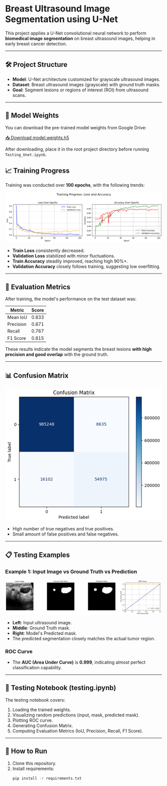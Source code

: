 # Breast Ultrasound Image Segmentation using U-Net

This project applies a U-Net convolutional neural network to perform **biomedical image segmentation** on breast ultrasound images, helping in early breast cancer detection.

---

## 🛠️ Project Structure

- **Model**: U-Net architecture customized for grayscale ultrasound images.
- **Dataset**: Breast ultrasound images (grayscale) with ground truth masks.
- **Goal**: Segment lesions or regions of interest (ROI) from ultrasound scans.

---

## 🔗 Model Weights

You can download the pre-trained model weights from Google Drive:

[📥 Download model.weights.h5](https://drive.google.com/uc?id=1kwNT9dJ48L2VZn19GeqD5i4it2k06d8Q&export=download)

After downloading, place it in the root project directory before running `Testing_Unet.ipynb`.

## 📈 Training Progress

Training was conducted over **100 epochs**, with the following trends:

![Training Loss and Accuracy](./TRAnInG_LOSS_ACCU.png)

- **Train Loss** consistently decreased.
- **Validation Loss** stabilized with minor fluctuations.
- **Train Accuracy** steadily improved, reaching high 90%+.
- **Validation Accuracy** closely follows training, suggesting low overfitting.

---

## 🎯 Evaluation Metrics

After training, the model's performance on the test dataset was:

| Metric      | Score |
|-------------|-------|
| Mean IoU    | 0.833 |
| Precision   | 0.871 |
| Recall      | 0.767 |
| F1 Score    | 0.815 |

These results indicate the model segments the breast lesions **with high precision and good overlap** with the ground truth.

---

## 📊 Confusion Matrix

![Confusion Matrix](./coNfu.png)

- High number of true negatives and true positives.
- Small amount of false positives and false negatives.

---

## 📋 Testing Examples

### Example 1: Input Image vs Ground Truth vs Prediction

![Predicted Results](./ROCTESTInG.png)

- **Left**: Input ultrasound image.
- **Middle**: Ground Truth mask.
- **Right**: Model's Predicted mask.
- The predicted segmentation closely matches the actual tumor region.

### ROC Curve

- The **AUC (Area Under Curve)** is **0.999**, indicating almost perfect classification capability.

---

## 🧪 Testing Notebook (testing.ipynb)

The testing notebook covers:

1. Loading the trained weights.
2. Visualizing random predictions (input, mask, predicted mask).
3. Plotting ROC curve.
4. Generating Confusion Matrix.
5. Computing Evaluation Metrics (IoU, Precision, Recall, F1 Score).

---

## 🚀 How to Run

1. Clone this repository.
2. Install requirements:
   ```bash
   pip install -r requirements.txt
